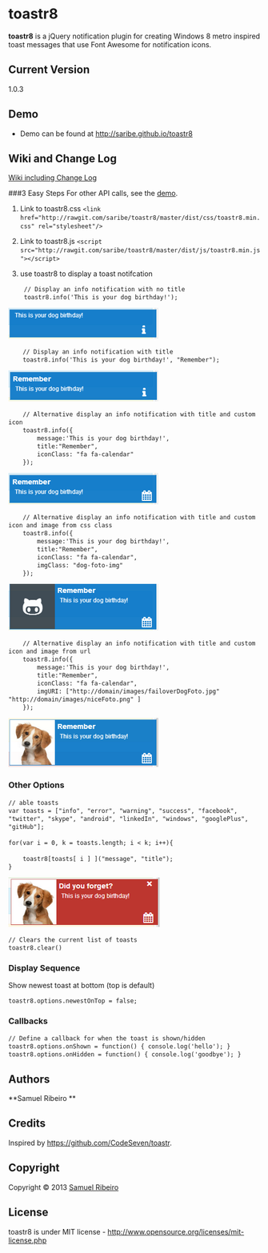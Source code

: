 # toastr8
**toastr8** is a jQuery notification plugin for creating Windows 8 metro inspired toast messages that use Font Awesome for notification icons.


## Current Version
1.0.3


## Demo
- Demo can be found at http://saribe.github.io/toastr8


## Wiki and Change Log
[Wiki including Change Log](https://github.com/saribe/toastr8/wiki)

###3 Easy Steps
For other API calls, see the [demo](http://saribe.github.io/toastr8).

1. Link to toastr8.css `<link href="http://rawgit.com/saribe/toastr8/master/dist/css/toastr8.min.css" rel="stylesheet"/>`

2. Link to toastr8.js `<script src="http://rawgit.com/saribe/toastr8/master/dist/js/toastr8.min.js"></script>`

3. use toastr8 to display a toast notifcation

		// Display an info notification with no title
		toastr8.info('This is your dog birthday!');
![Display an info notification with no title](info.PNG)

		// Display an info notification with title
		toastr8.info('This is your dog birthday!', "Remember");
![Display an info notification with no title](info_title.PNG)		

		// Alternative display an info notification with title and custom icon
		toastr8.info({
			message:'This is your dog birthday!', 
			title:"Remember",
			iconClass: "fa fa-calendar"
		});
![Display an info notification with no title](info_iconClass.PNG)

		// Alternative display an info notification with title and custom icon and image from css class
		toastr8.info({
			message:'This is your dog birthday!', 
			title:"Remember",
			iconClass: "fa fa-calendar",
			imgClass: "dog-foto-img"
		});
![Display an info notification with no title](info_imgClass.PNG)
		
		// Alternative display an info notification with title and custom icon and image from url
		toastr8.info({
			message:'This is your dog birthday!', 
			title:"Remember",
			iconClass: "fa fa-calendar",
			imgURI: ["http://domain/images/failoverDogFoto.jpg" "http://domain/images/niceFoto.png" ]
		});
![Display an info notification with no title](info_iconURI.PNG)

### Other Options
	// able toasts
	var toasts = ["info", "error", "warning", "success", "facebook", "twitter", "skype", "android", "linkedIn", "windows", "googlePlus", "gitHub"];
	
	for(var i = 0, k = toasts.length; i < k; i++){
	
		toastr8[toasts[ i ] ]("message", "title");
	}
![Display an info notification with no title](error_custom.PNG)
		
	// Clears the current list of toasts
	toastr8.clear()

	
### Display Sequence
Show newest toast at bottom (top is default)

	toastr8.options.newestOnTop = false;

	
### Callbacks
	// Define a callback for when the toast is shown/hidden
	toastr8.options.onShown = function() { console.log('hello'); }
	toastr8.options.onHidden = function() { console.log('goodbye'); }

## Authors
**Samuel Ribeiro **


## Credits
Inspired by https://github.com/CodeSeven/toastr.


## Copyright
Copyright © 2013 [Samuel Ribeiro](http://twitter.com/_saribe)

## License 
toastr8 is under MIT license - http://www.opensource.org/licenses/mit-license.php
